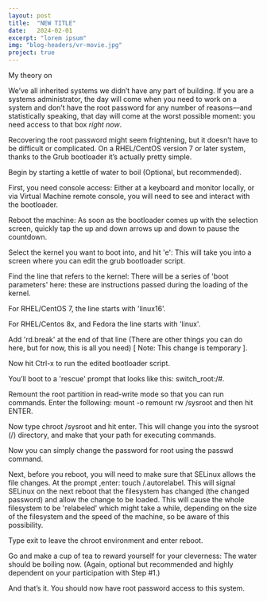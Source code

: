 ```yaml
---
layout: post
title:  "NEW TITLE"
date:   2024-02-01
excerpt: "lorem ipsum"
img: "blog-headers/vr-movie.jpg" 
project: true  
---
```


My theory on

We’ve all inherited systems we didn’t have any part of building. If you are a systems administrator, the day will come when you need to work on a system and don’t have the root password for any number of reasons—and statistically speaking, that day will come at the worst possible moment: you need access to that box *right now*.

Recovering the root password might seem frightening, but it doesn’t have to be difficult or complicated. On a RHEL/CentOS version 7 or later system, thanks to the Grub bootloader it’s actually pretty simple.

Begin by starting a kettle of water to boil (Optional, but recommended).

First, you need console access: Either at a keyboard and monitor locally, or via Virtual Machine remote console, you will need to see and interact with the bootloader.

Reboot the machine: As soon as the bootloader comes up with the selection screen, quickly tap the up and down arrows up and down to pause the countdown.

Select the kernel you want to boot into, and hit 'e': This will take you into a screen where you can edit the grub bootloader script.

Find the line that refers to the kernel: There will be a series of 'boot parameters' here: these are instructions passed during the loading of the kernel.

For RHEL/CentOS 7, the line starts with 'linux16'.

For RHEL/Centos 8x, and Fedora the line starts with 'linux'.

Add 'rd.break' at the end of that line (There are other things you can do here, but for now, this is all you need) [ Note: This change is temporary ].

Now hit Ctrl-x to run the edited bootloader script.

You’ll boot to a 'rescue' prompt that looks like this: switch_root:/#.

Remount the root partition in read-write mode so that you can run commands. Enter the following: mount -o remount rw /sysroot and then hit ENTER.

Now type chroot /sysroot and hit enter. This will change you into the sysroot (/) directory, and make that your path for executing commands.

Now you can simply change the password for root using the passwd command.

Next, before you reboot, you will need to make sure that SELinux allows the file changes. At the prompt ,enter: touch /.autorelabel. This will signal SELinux on the next reboot that the filesystem has changed (the changed password) and allow the change to be loaded. This will cause the whole filesystem to be 'relabeled' which might take a while, depending on the size of the filesystem and the speed of the machine, so be aware of this possibility.

Type exit to leave the chroot environment and enter reboot.

Go and make a cup of tea to reward yourself for your cleverness: The water should be boiling now. (Again, optional but recommended and highly dependent on your participation with Step #1.)

And that’s it. You should now have root password access to this system.